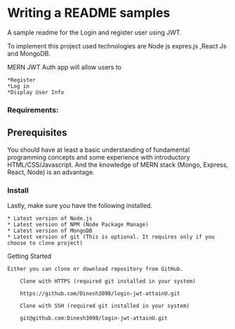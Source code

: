 # Writing a README samples

A sample readme for the Login and register user using JWT.


To implement this project used technologies are Node js expres.js ,React Js and MongoDB.

MERN JWT Auth app will allow users to

    *Register
    *Log in
    *Display User Info
 ### Requirements:
 
 ## Prerequisites

You should have at least a basic understanding of fundamental programming concepts and some experience with introductory HTML/CSS/Javascript. And the knowledge of MERN stack (Mongo, Express, React, Node) is an advantage.


### Install

Lastly, make sure you have the following installed.

    * Latest version of Node.js
    * Latest version of NPM (Node Package Manage)
    * Latest version of MongoDB
    * Latest version of git (This is optional. It requires only if you choose to clone project)


Getting Started

    Either you can clone or download repository from GitHub.

        Clone with HTTPS (required git installed in your system)

        https://github.com/Dinesh3098/login-jwt-attainU.git

        Clone with SSH (required git installed in your system)
        
        git@github.com:Dinesh3098/login-jwt-attainU.git

        



